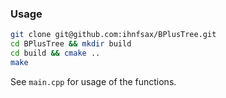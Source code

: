 ### Usage

```bash
git clone git@github.com:ihnfsax/BPlusTree.git
cd BPlusTree && mkdir build
cd build && cmake ..
make
```

See `main.cpp` for usage of the functions.


